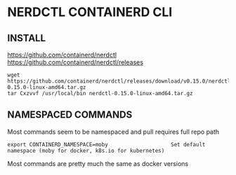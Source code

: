 # NERDCTL CONTAINERD CLI

## INSTALL

https://github.com/containerd/nerdctl
https://github.com/containerd/nerdctl/releases


    wget https://github.com/containerd/nerdctl/releases/download/v0.15.0/nerdctl-0.15.0-linux-amd64.tar.gz
    tar Cxzvvf /usr/local/bin nerdctl-0.15.0-linux-amd64.tar.gz

## NAMESPACED COMMANDS

Most commands seem to be namespaced and pull requires full repo path

    export CONTAINERD_NAMESPACE=moby                    Set default namespace (moby for docker, k8s.io for kubernetes)    


Most commands are pretty much the same as docker versions
